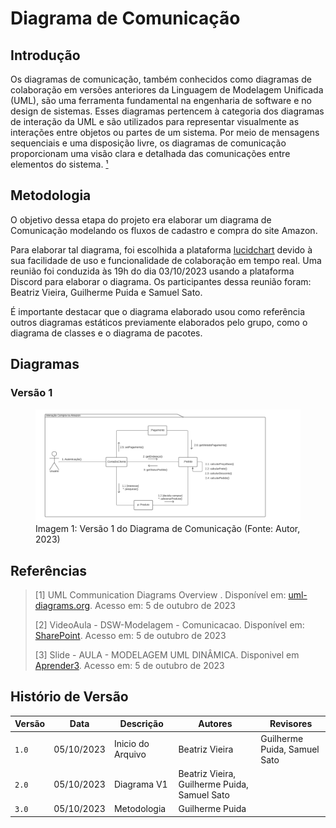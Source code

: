 # Diagrama de Comunicação

## Introdução

Os diagramas de comunicação, também conhecidos como diagramas de colaboração em
versões anteriores da Linguagem de Modelagem Unificada (UML), são uma
ferramenta fundamental na engenharia de software e no design de sistemas. Esses
diagramas pertencem à categoria dos diagramas de interação da UML e são
utilizados para representar visualmente as interações entre objetos ou partes
de um sistema. Por meio de mensagens sequenciais e uma disposição livre, os
diagramas de comunicação proporcionam uma visão clara e detalhada das
comunicações entre elementos do sistema.  [¹](#ancora1)

## Metodologia

O objetivo dessa etapa do projeto era elaborar um diagrama de Comunicação
modelando os fluxos de cadastro e compra do site Amazon.

Para elaborar tal diagrama, foi escolhida a plataforma
[lucidchart](https://www.lucidchart.com) devido à sua facilidade de uso e
funcionalidade de colaboração em tempo real. Uma reunião foi conduzida às 19h do dia
03/10/2023 usando a plataforma Discord para elaborar o diagrama. Os
participantes dessa reunião foram: Beatriz Vieira, Guilherme Puida e Samuel
Sato.

É importante destacar que o diagrama elaborado usou como referência outros
diagramas estáticos previamente elaborados pelo grupo, como o diagrama de
classes e o diagrama de pacotes.

## Diagramas

### Versão 1

<figure>
  <img src="v1.png" />
  <figcaption>Imagem 1: Versão 1 do Diagrama de Comunicação (Fonte: Autor, 2023)</figcaption>
</figure>

## Referências

> [1] UML Communication Diagrams Overview . Disponível em: [uml-diagrams.org](https://www.uml-diagrams.org/communication-diagrams.html). Acesso em: 5 de outubro de 2023
>
> [2] VideoAula - DSW-Modelagem - Comunicacao. Disponível em: [SharePoint](https://unbbr-my.sharepoint.com/personal/mileneserrano_unb_br/_layouts/15/stream.aspx?id=%2Fpersonal%2Fmileneserrano%5Funb%5Fbr%2FDocuments%2FArqDSW%20%2D%20V%C3%ADdeosOriginais%2F06b%20%2D%20VideoAula%20%2D%20DSW%2DModelagem%20%2D%20Comunicacao%2Emp4&ga=1). Acesso em: 5 de outubro de 2023
>
> [3] Slide - AULA - MODELAGEM UML DINÂMICA. Disponivel em [Aprender3](https://aprender3.unb.br/pluginfile.php/2649430/mod_label/intro/Arquitetura%20e%20Desenho%20de%20Software%20-%20Aula%20Modelagem%20UML%20Din%C3%A2mica%20-%20Profa.%20Milene.pdf). Acesso em: 5 de outubro de 2023

## Histório de Versão

| Versão | Data       | Descrição         | Autores                                       | Revisores                    |
| ------ | ---------- | ----------------- | --------------------------------------------- | ---------------------------- |
| `1.0`  | 05/10/2023 | Inicio do Arquivo | Beatriz Vieira                                | Guilherme Puida, Samuel Sato |
| `2.0`  | 05/10/2023 | Diagrama V1       | Beatriz Vieira, Guilherme Puida, Samuel Sato  |                              |
| `3.0`  | 05/10/2023 | Metodologia       | Guilherme Puida                               |                              |
